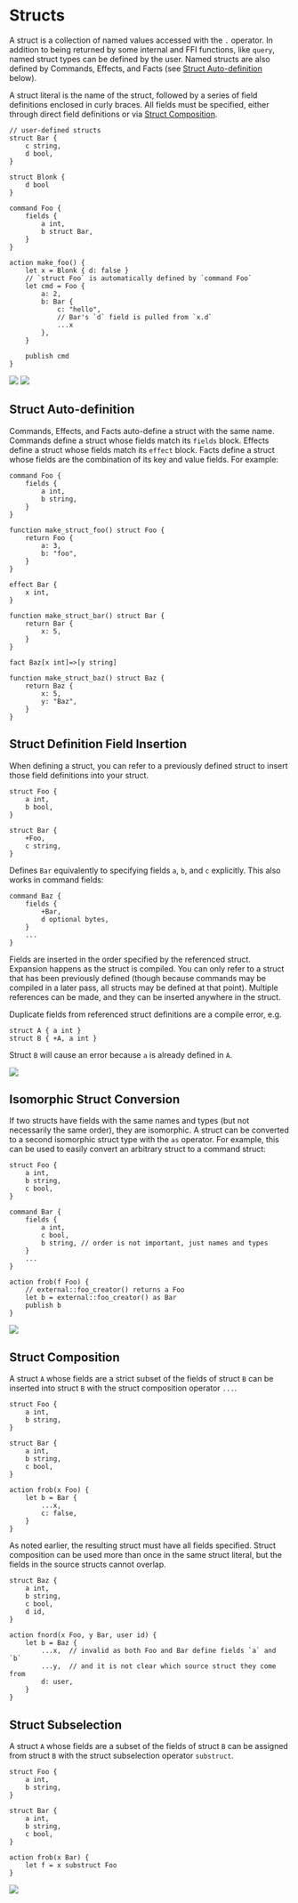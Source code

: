 # Structs

A struct is a collection of named values accessed with the `.` operator.
In addition to being returned by some internal and FFI functions, like
`query`, named struct types can be defined by the user. Named structs
are also defined by Commands, Effects, and Facts (see [Struct
Auto-definition](#struct-auto-definition) below).

A struct literal is the name of the struct, followed by a series of
field definitions enclosed in curly braces. All fields must be
specified, either through direct field definitions or via [Struct
Composition](#struct-composition).

```
// user-defined structs
struct Bar {
    c string,
    d bool,
}

struct Blonk {
    d bool
}

command Foo {
    fields {
        a int,
        b struct Bar,
    }
}

action make_foo() {
    let x = Blonk { d: false }
    // `struct Foo` is automatically defined by `command Foo`
    let cmd = Foo {
        a: 2,
        b: Bar {
            c: "hello",
            // Bar's `d` field is pulled from `x.d`
            ...x
        },
    }

    publish cmd
}
```

<img src="struct-definition.svg">
<img src="struct-literal.svg">

## Struct Auto-definition

Commands, Effects, and Facts auto-define a struct with the same name.
Commands define a struct whose fields match its `fields` block. Effects
define a struct whose fields match its `effect` block. Facts define a
struct whose fields are the combination of its key and value fields. For
example:

```
command Foo {
    fields {
        a int,
        b string,
    }
}

function make_struct_foo() struct Foo {
    return Foo {
        a: 3,
        b: "foo",
    }
}

effect Bar {
    x int,
}

function make_struct_bar() struct Bar {
    return Bar {
        x: 5,
    }
}

fact Baz[x int]=>[y string]

function make_struct_baz() struct Baz {
    return Baz {
        x: 5,
        y: "Baz",
    }
}
```

## Struct Definition Field Insertion

When defining a struct, you can refer to a previously defined struct to
insert those field definitions into your struct.

```
struct Foo {
    a int,
    b bool,
}

struct Bar {
    +Foo,
    c string,
}
```

Defines `Bar` equivalently to specifying fields `a`, `b`, and `c`
explicitly. This also works in command fields:

```
command Baz {
    fields {
        +Bar,
        d optional bytes,
    }
    ...
}
```

Fields are inserted in the order specified by the referenced struct.
Expansion happens as the struct is compiled. You can only refer to a
struct that has been previously defined (though because commands may be
compiled in a later pass, all structs may be defined at that point).
Multiple references can be made, and they can be inserted anywhere in
the struct.

Duplicate fields from referenced struct definitions are a
compile error, e.g.

```
struct A { a int }
struct B { +A, a int }
```

Struct `B` will cause an error because `a` is already defined in `A`.

<img src="struct-field-insertion.svg">

## Isomorphic Struct Conversion

If two structs have fields with the same names and types (but not
necessarily the same order), they are isomorphic. A struct can be
converted to a second isomorphic struct type with the `as` operator. For
example, this can be used to easily convert an arbitrary struct to a
command struct:

```
struct Foo {
    a int,
    b string,
    c bool,
}

command Bar {
    fields {
        a int,
        c bool,
        b string, // order is not important, just names and types
    }
    ...
}

action frob(f Foo) {
    // external::foo_creator() returns a Foo
    let b = external::foo_creator() as Bar
    publish b
}
```

<img src="struct-conversion.svg">

## Struct Composition

A struct `A` whose fields are a strict subset of the fields of struct
`B` can be inserted into struct `B` with the struct composition operator
`...`.

```
struct Foo {
    a int,
    b string,
}

struct Bar {
    a int,
    b string,
    c bool,
}

action frob(x Foo) {
    let b = Bar {
        ...x,
        c: false,
    }
}
```

As noted earlier, the resulting struct must have all fields specified.
Struct composition can be used more than once in the same struct
literal, but the fields in the source structs cannot overlap.

```
struct Baz {
    a int,
    b string,
    c bool,
    d id,
}

action fnord(x Foo, y Bar, user id) {
    let b = Baz {
        ...x,  // invalid as both Foo and Bar define fields `a` and `b`
        ...y,  // and it is not clear which source struct they come from
        d: user,
    }
}
```

## Struct Subselection

A struct `A` whose fields are a subset of the fields of struct
`B` can be assigned from struct `B` with the struct subselection
operator `substruct`.

```
struct Foo {
    a int,
    b string,
}

struct Bar {
    a int,
    b string,
    c bool,
}

action frob(x Bar) {
    let f = x substruct Foo
}
```

<img src="struct-subselection.svg">